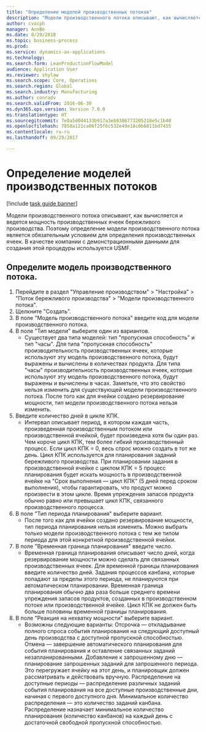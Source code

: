 ```yaml
--- 
title: "Определение моделей производственных потоков"
description: "Модели производственного потока описывают, как вычисляется и ведется мощность производственных ячеек бережливого производства."
author: cvocph
manager: AnnBe
ms.date: 8/29/2018
ms.topic: business-process
ms.prod: 
ms.service: dynamics-ax-applications
ms.technology: 
ms.search.form: LeanProductionFlowModel
audience: Application User
ms.reviewer: shylaw
ms.search.scope: Core, Operations
ms.search.region: Global
ms.search.industry: Manufacturing
ms.author: conradv
ms.search.validFrom: 2016-06-30
ms.dyn365.ops.version: Version 7.0.0
ms.translationtype: HT
ms.sourcegitcommit: 7e0a5d044133b917a3eb9386773205218e5c1b40
ms.openlocfilehash: 7850a121ca06f25f6c532e49e18c0b6811bd7455
ms.contentlocale: ru-ru
ms.lasthandoff: 09/29/2017

---
```

# <a name="define-production-flow-models"></a>Определение моделей производственных потоков

[!include [task guide banner](../../includes/task-guide-banner.md)]

Модели производственного потока описывают, как вычисляется и ведется мощность производственных ячеек бережливого производства. Поэтому определение модели производственного потока является обязательным условием для определения производственных ячеек. В качестве компании с демонстрационными данными для создания этой процедуры используется USMF.


## <a name="define-a-production-flow-model"></a>Определите модель производственного потока. 
1. Перейдите в раздел "Управление производством" > "Настройка" > "Поток бережливого производства" > "Модели производственного потока".
2. Щелкните "Создать".
3. В поле "Модель производственного потока" введите код для модели производственного потока.
4. В поле "Тип модели" выберите один из вариантов.
    * Существует два типа моделей: тип "пропускная способность" и тип "часы". Для типа "пропускная способность" производительность производственных ячеек, которые используют эту модель производственного потока, будут выражены и вычислены в количествах продукта. Для типа "часы" производительность производственных ячеек, которые используют эту модель производственного потока, будут выражены и вычислены в часах. Заметьте, что это свойство нельзя изменить для существующей модели производственного потока. После того как для ячейки создано резервирование мощности, тип модели производственного потока нельзя изменить.  
5. Введите количество дней в цикле КПК.
    * Интервал описывает период, в котором каждая часть, произведенная производственным потоком или производственной ячейкой, будет произведена хотя бы один раз. Чем короче цикл КПК, тем более гибкий производственный процесс. Если цикл КПК = 0, весь спрос можно создать в тот же день. Цикл КПК используется для планирования заданий бережливого производства. При планировании задания в производственной ячейке с циклом КПК = 5 процесс планирования будет искать мощность в производственной ячейке на "Срок выполнения — цикл КПК" (5 дней перед сроком выполнения), чтобы гарантировать, что продукт можно произвести в этом цикле. Время упреждения запасов продукта обычно равно или превышает цикл КПК, связанного производственного процесса.  
6. В поле "Тип периода планирования" выберите вариант.
    * После того как для ячейки создано резервирование мощности, тип периода планирования нельзя изменить. Можно выбрать только модели производственного потока с тем же типом периода для этой конкретной производственной ячейки.  
7. В поле "Временная граница планирования" введите число.
    * Временная граница планирования описывает число дней, когда резервирование мощности можно сделать для связанных производственных ячеек. Для временной границы планирования введите количество дней.   Задания процессов канбана, которые попадают за пределы этого периода, не планируются при автоматическом планировании. Временная граница планирования обычно два раза больше среднего времени упреждения запасов продуктов, созданных в производственном потоке или производственной ячейке. Цикл КПК не должен быть больше половины временной границы планирования.     
8. В поле "Реакция на нехватку мощности" выберите вариант.
    * Возможны следующие варианты:   Отсрочка — откладывание полного спроса события планирования на следующий доступный день производства с доступной пропускной способностью. Отмена — завершение автоматического планирования для события планирования и оставление связанных заданий незапланированными.   Добавление к запрошенному дню — планирование запрошенных заданий для запрошенного периода. Это перегружает ячейку на этот день, и планировщик должен рассматривать и действовать вручную.    Распределение на доступные периоды — распределение различных заданий события планирования на все доступные производственные дни, начиная с первого доступного дня. Минимальное количество распределения — это количество заданий канбана. Распределение назначает минимальное количество планирования (количество канбанов) на каждый день с достаточной свободной пропускной способностью.  



